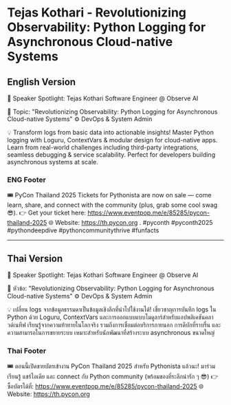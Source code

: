 # Tejas Kothari - Revolutionizing Observability: Python Logging for Asynchronous Cloud-native Systems

## English Version

🎤 Speaker Spotlight: Tejas Kothari
Software Engineer @ Observe AI

📌 Topic: "Revolutionizing Observability: Python Logging for Asynchronous Cloud-native Systems"
⚙️ DevOps & System Admin

💡 Transform logs from basic data into actionable insights! Master Python logging with Loguru, ContextVars & modular design for cloud-native apps. Learn from real-world challenges including third-party integrations, seamless debugging & service scalability. Perfect for developers building asynchronous systems at scale.

### ENG Footer

🎟️ PyCon Thailand 2025 Tickets for Pythonista are now on sale — come learn, share, and connect with the community (plus, grab some cool swag 😎).
👉 Get your ticket here: https://www.eventpop.me/e/85285/pycon-thailand-2025
🌐 Website: https://th.pycon.org 
.
#pyconth #pyconth2025 #pythondeepdive #pythoncommunitythrive #funfacts

---

## Thai Version

🎤 Speaker Spotlight: Tejas Kothari
Software Engineer @ Observe AI

📌 หัวข้อ: "Revolutionizing Observability: Python Logging for Asynchronous Cloud-native Systems"
⚙️ DevOps & System Admin

💡 เปลี่ยน logs จากข้อมูลธรรมดาเป็นข้อมูลเชิงลึกที่นำไปใช้งานได้! เชี่ยวชาญการบันทึก logs ใน Python ด้วย Loguru, ContextVars และการออกแบบแบบโมดูลาร์สำหรับแอปพลิเคชันคลาวด์เนทีฟ เรียนรู้จากความท้าทายในโลกจริง รวมถึงการเชื่อมต่อบริการภายนอก การดีบักที่ราบรื่น และความสามารถในการขยายระบบ เหมาะสำหรับนักพัฒนาที่สร้างระบบ asynchronous ขนาดใหญ่

### Thai Footer
🎟️ ตอนนี้เปิดขายบัตรเข้างาน PyCon Thailand 2025 สำหรับ Pythonista แล้วนะ!
มาร่วมเรียนรู้ แชร์ไอเดีย และ connect กับ Python community (พร้อมของที่ระลึกน่ารัก ๆ 😎)
👉 ซื้อบัตรได้ที่: https://www.eventpop.me/e/85285/pycon-thailand-2025
🌐 Website: https://th.pycon.org